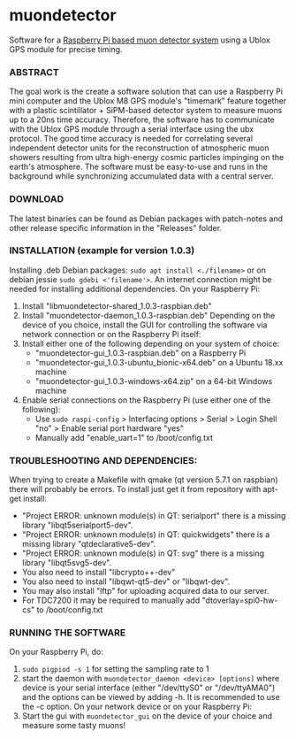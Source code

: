 # muondetector

Software for a [Raspberry Pi based muon detector system](https://balu.physik.uni-giessen.de:8081/mediawiki/index.php) using a Ublox GPS module for precise timing.

### ABSTRACT

The goal work is the create a software solution that can use a Raspberry Pi mini computer and the Ublox M8 GPS module's "timemark" feature together with a plastic scintillator + SiPM-based detector system to measure muons up to a 20ns time accuracy. Therefore, the software has to communicate with the Ublox GPS module through a serial interface using the ubx protocol. The good time accuracy is needed for correlating several independent detector units for the reconstruction of atmospheric muon showers resulting from ultra high-energy cosmic particles impinging on the earth's atmosphere. The software must be easy-to-use and runs in the background while synchronizing accumulated data with a central server.

### DOWNLOAD

The latest binaries can be found as Debian packages with patch-notes and other release specific information in the "Releases" folder.

### INSTALLATION (example for version 1.0.3)

Installing .deb Debian packages: `sudo apt install <./filename>` or on debian jessie `sudo gdebi <'filename'>`. An internet connection might be needed for installing additional dependencies.
On your Raspberry Pi:
1. Install "libmuondetector-shared_1.0.3-raspbian.deb" 
2. Install "muondetector-daemon_1.0.3-raspbian.deb"
Depending on the device of you choice, install the GUI for controlling the software via network connection or on the Raspberry Pi itself:
3. Install either one of the following depending on your system of choice:
   - "muondetector-gui_1.0.3-raspbian.deb" on a Raspberry Pi
   - "muondetector-gui_1.0.3-ubuntu_bionic-x64.deb" on a Ubuntu 18.xx machine 
   - "muondetector-gui_1.0.3-windows-x64.zip" on a 64-bit Windows machine 
4. Enable serial connections on the Raspberry Pi (use either one of the following):
   - Use `sudo raspi-config` > Interfacing options > Serial > Login Shell "no" > Enable serial port hardware "yes"
   - Manually add "enable_uart=1" to /boot/config.txt

### TROUBLESHOOTING AND DEPENDENCIES:  

When trying to create a Makefile with qmake (qt version 5.7.1 on raspbian) there will probably be errors. To install just get it from repository with apt-get install:

- "Project ERROR: unknown module(s) in QT: serialport" there is a missing library "libqt5serialport5-dev".
- "Project ERROR: unknown module(s) in QT: quickwidgets" there is a missing library "qtdeclarative5-dev".
- "Project ERROR: unknown module(s) in QT: svg" there is a missing library "libqt5svg5-dev".
- You also need to install "libcrypto++-dev"
- You also need to install "libqwt-qt5-dev" or "libqwt-dev".
- You may also install "lftp" for uploading acquired data to our server.
- For TDC7200 it may be required to manually add "dtoverlay=spi0-hw-cs" to /boot/config.txt

### RUNNING THE SOFTWARE

On your Raspberry Pi, do:
1. `sudo pigpiod -s 1` for setting the sampling rate to 1
2. start the daemon with `muondetector_daemon <device> [options]` where device is your serial interface (either "/dev/ttyS0" or "/dev/ttyAMA0") and the options can be viewed by adding -h. It is recommended to use the -c option.
On your network device or on your Raspberry Pi: 
3. Start the gui with `muondetector_gui` on the device of your choice and measure some tasty muons!
